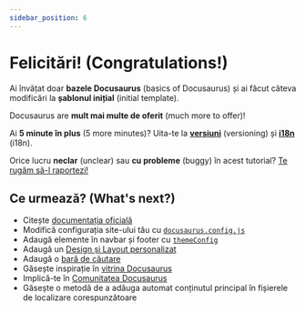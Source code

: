 ```yaml
---
sidebar_position: 6
---
```


# Felicitări! (Congratulations!)

Ai învățat doar **bazele Docusaurus** (basics of Docusaurus) și ai făcut câteva modificări la **șablonul inițial** (initial template).

Docusaurus are **mult mai multe de oferit** (much more to offer)!

Ai **5 minute în plus** (5 more minutes)? Uita-te la **[versiuni](../tutorial-extras/manage-docs-versions.md)** (versioning) și **[i18n](../tutorial-extras/translate-your-site.md)** (i18n).

Orice lucru **neclar** (unclear) sau **cu probleme** (buggy) în acest tutorial? [Te rugăm să-l raportezi!](https://github.com/facebook/docusaurus/discussions/4610)

## Ce urmează? (What's next?)

- Citește [documentația oficială](https://docusaurus.io/)
- Modifică configurația site-ului tău cu [`docusaurus.config.js`](https://docusaurus.io/docs/api/docusaurus-config)
- Adaugă elemente în navbar și footer cu [`themeConfig`](https://docusaurus.io/docs/api/themes/configuration)
- Adaugă un [Design și Layout personalizat](https://docusaurus.io/docs/styling-layout)
- Adaugă o [bară de căutare](https://docusaurus.io/docs/search)
- Găsește inspirație în [vitrina Docusaurus](https://docusaurus.io/showcase)
- Implică-te în [Comunitatea Docusaurus](https://docusaurus.io/community/support)
- Găsește o metodă de a adăuga automat conținutul principal în fișierele de localizare corespunzătoare